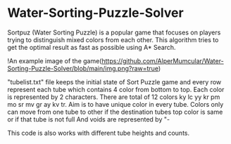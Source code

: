 # Water-Sorting-Puzzle-Solver
Sortpuz (Water Sorting Puzzle) is a popular game that focuses on players trying to distinguish mixed colors from each other. This algorithm tries to get the optimal result as fast as possible using A* Search. 

!An example image of the game(https://github.com/AlperMumcular/Water-Sorting-Puzzle-Solver/blob/main/img.png?raw=true)


"tubelist.txt" file keeps the initial state of Sort Puzzle game and every row represent each tube which contains 4 color from bottom to top. Each color is represented by 2 characters. There are total of 12 colors ky lc yy kr pm mo sr mv gr ay kv tr. Aim is to have unique color in every tube. Colors only can move from one tube to other if the destination tubes top color is same or if that tube is not full And voids are represented by "-

This code is also works with different tube heights and counts.
